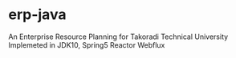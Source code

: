 # erp-java
An Enterprise Resource Planning for Takoradi Technical University Implemeted in JDK10, Spring5 Reactor Webflux

